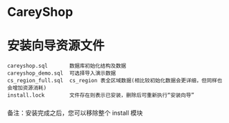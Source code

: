 CareyShop
===============

# 安装向导资源文件

```
careyshop.sql       数据库初始化结构及数据
careyshop_demo.sql  可选择导入演示数据
cs_region_full.sql  cs_region 表全区域数据(相比较初始化数据会更详细，但同样也会增加资源消耗)
install.lock        文件存在则表示已安装，删除后可重新执行“安装向导”
```

###
备注：安装完成之后，您可以移除整个 install 模块
